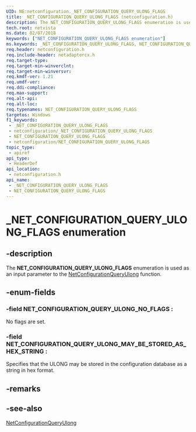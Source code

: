 ```yaml
---
UID: NE:netconfiguration._NET_CONFIGURATION_QUERY_ULONG_FLAGS
title: _NET_CONFIGURATION_QUERY_ULONG_FLAGS (netconfiguration.h)
description: The NET_CONFIGURATION_QUERY_ULONG_FLAGS enumeration is used as an input parameter to the NetConfigurationQueryUlong function.
tech.root: netvista
ms.date: 02/07/2018
keywords: ["NET_CONFIGURATION_QUERY_ULONG_FLAGS enumeration"]
ms.keywords: _NET_CONFIGURATION_QUERY_ULONG_FLAGS, NET_CONFIGURATION_QUERY_ULONG_FLAGS,
req.header: netconfiguration.h
req.include-header: netadaptercx.h
req.target-type: 
req.target-min-winverclnt: 
req.target-min-winversvr: 
req.kmdf-ver: 1.21
req.umdf-ver: 
req.ddi-compliance: 
req.max-support: 
req.alt-api: 
req.alt-loc: 
req.typenames: NET_CONFIGURATION_QUERY_ULONG_FLAGS
targetos: Windows
f1_keywords:
 - _NET_CONFIGURATION_QUERY_ULONG_FLAGS
 - netconfiguration/_NET_CONFIGURATION_QUERY_ULONG_FLAGS
 - NET_CONFIGURATION_QUERY_ULONG_FLAGS
 - netconfiguration/NET_CONFIGURATION_QUERY_ULONG_FLAGS
topic_type:
 - apiref
api_type:
 - HeaderDef
api_location:
 - netconfiguration.h
api_name:
 - _NET_CONFIGURATION_QUERY_ULONG_FLAGS
 - NET_CONFIGURATION_QUERY_ULONG_FLAGS
---
```


# _NET_CONFIGURATION_QUERY_ULONG_FLAGS enumeration


## -description

The **NET_CONFIGURATION_QUERY_ULONG_FLAGS** enumeration is used as an input parameter to the [NetConfigurationQueryUlong](nf-netconfiguration-netconfigurationqueryulong.md) function.

## -enum-fields

### -field NET_CONFIGURATION_QUERY_ULONG_NO_FLAGS : 

No flags are set.

### -field NET_CONFIGURATION_QUERY_ULONG_MAY_BE_STORED_AS_HEX_STRING : 

Specifies that the ULONG may be stored in the configuration database as a string in hex format.

## -remarks

## -see-also

[NetConfigurationQueryUlong](nf-netconfiguration-netconfigurationqueryulong.md)

